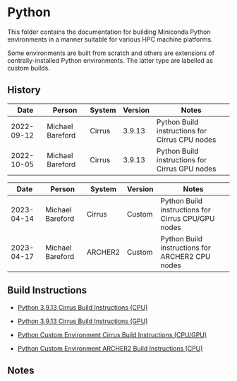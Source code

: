 Python
======

This folder contains the documentation for building Miniconda Python environments in a manner
suitable for various HPC machine platforms.

Some environments are built from scratch and others are extensions of centrally-installed
Python environments. The latter type are labelled as custom builds.

History
-------

Date | Person | System | Version | Notes
---- | -------|--------|---------|------
2022-09-12 | Michael Bareford | Cirrus | 3.9.13 | Python Build instructions for Cirrus CPU nodes
2022-10-05 | Michael Bareford | Cirrus | 3.9.13 | Python Build instructions for Cirrus GPU nodes

Date | Person | System | Version | Notes
---- | -------|--------|---------|------
2023-04-14 | Michael Bareford | Cirrus | Custom | Python Build instructions for Cirrus CPU/GPU nodes
2023-04-17 | Michael Bareford | ARCHER2 | Custom | Python Build instructions for ARCHER2 CPU nodes


Build Instructions
------------------

* [Python 3.9.13 Cirrus Build Instructions (CPU)](build_python_3.9.13_cirrus_cpu.md)
* [Python 3.9.13 Cirrus Build Instructions (GPU)](build_python_3.9.13_cirrus_gpu.md)

* [Python Custom Environment Cirrus Build Instructions (CPU/GPU)](build_custom_pyenv_cirrus.md)
* [Python Custom Environment ARCHER2 Build Instructions (CPU)](build_custom_pyenv_archer2.md)


Notes
-----


